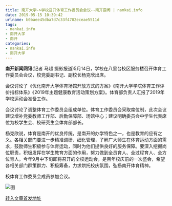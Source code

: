 ```yaml
---
title: 南开大学->学校召开体育工作委员会会议--南开要闻 | nankai.info
date: 2019-05-15 10:39:42
urlname: b0baee45dba7d7c33f4702eceae5511d
tags: 
- nankai.info
- 南开大学
- 南开
categories:
- nankai.info
- 南开大学
---
```



**南开新闻网讯**(记者 马超 摄影报道)5月14日，学校在八里台校区服务楼召开体育工作委员会会议，校党委副书记、副校长杨克欣出席。

会议讨论了《优化南开大学体育场馆开放方式的方案》《南开大学学院体育工作评价指标体系》《2019年主题健康教育活动策划方案》。体育部负责人汇报了2019年学校运动会准备工作。

会议讨论了调整体育工作委员会组成单位。体育工作委员会采取席位制，此次会议建议增补党委教师工作部、后勤保障部、场馆中心；建议明确委员会中学生代表席位为校学生会、校研究生会体育部部长。

杨克欣说，体育是南开的优良传统，是南开的办学特色之一，也是教育的应有之义。各相关部门要进一步精准调研、细化管理，了解广大师生在体育运动方面的需求，鼓励师生积极参与体育运动，同时为他们提供良好的服务保障。要深入挖掘岗位职责，积极发挥在学生教育方面的作用，努力做到全员育人、全过程育人、全方位育人。今年9月中下旬即将召开的全校运动会，是百年校庆前的一次盛会，希望各相关部门群策群力、积极筹备，力求烘托校庆氛围，弘扬南开体育精神。

校体育工作委员会成员参加会议。



![图](http://news.nankai.edu.cn/pic/0/00/35/48/354865_992971.jpg)

[转入文章首发地址](http://news.nankai.edu.cn/nkyw/system/2019/05/15/000451514.shtml)